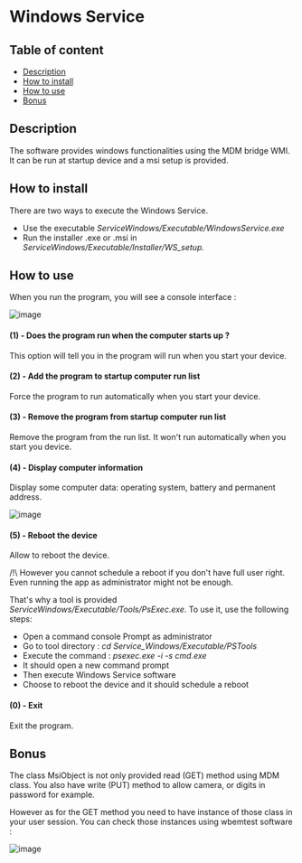 # Windows Service

## Table of content
* [Description](#Description)
* [How to install](#How_to_install)
* [How to use](#How_to_use)
* [Bonus](#Bonus)

## Description
The software provides windows functionalities using the MDM bridge WMI.
It can be run at startup device and a msi setup is provided.

## How to install
There are two ways to execute the Windows Service.
- Use the executable *ServiceWindows/Executable/WindowsService.exe*
- Run the installer .exe or .msi in *ServiceWindows/Executable/Installer/WS_setup.*

## How to use
When you run the program, you will see a console interface :

![image](https://user-images.githubusercontent.com/66410614/138610198-e2a363bc-c6ce-4672-a198-bc337624ced8.png)

#### (1) - Does the program run when the computer starts up ?
This option will tell you in the program will run when you start your device.

#### (2) - Add the program to startup computer run list
Force the program to run automatically when you start your device.

#### (3) - Remove the program from startup computer run list
Remove the program from the run list. It won't run automatically when you start you device.

#### (4) - Display computer information
Display some computer data: operating system, battery and permanent address.

![image](https://user-images.githubusercontent.com/66410614/138563685-636e6135-afa9-4593-b4b8-1fd70c8ecdef.png)

#### (5) - Reboot the device
Allow to reboot the device.

/!\ However you cannot schedule a reboot if you don't have full user right.
Even running the app as administrator might not be enough.

That's why a tool is provided *ServiceWindows/Executable/Tools/PsExec.exe*.
To use it, use the following steps:
- Open a command console Prompt as administrator
- Go to tool directory : *cd Service_Windows/Executable/PSTools*
- Execute the command : *psexec.exe -i -s cmd.exe*
- It should open a new command prompt
- Then execute Windows Service software
- Choose to reboot the device and it should schedule a reboot

#### (0) - Exit
Exit the program.

## Bonus
The class MsiObject is not only provided read (GET) method using MDM class.
You also have write (PUT) method to allow camera, or digits in password for example.

However as for the GET method you need to have instance of those class in your user session.
You can check those instances using wbemtest software :

![image](https://user-images.githubusercontent.com/66410614/138610748-c72b7da3-f3d3-42fa-a1a6-cc1d88a5f027.png)
